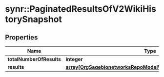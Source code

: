 # synr::PaginatedResultsOfV2WikiHistorySnapshot


## Properties
Name | Type | Description | Notes
------------ | ------------- | ------------- | -------------
**totalNumberOfResults** | **integer** |  | [optional] 
**results** | [**array[OrgSagebionetworksRepoModelV2WikiV2WikiHistorySnapshot]**](org.sagebionetworks.repo.model.v2.wiki.V2WikiHistorySnapshot.md) |  | [optional] 


